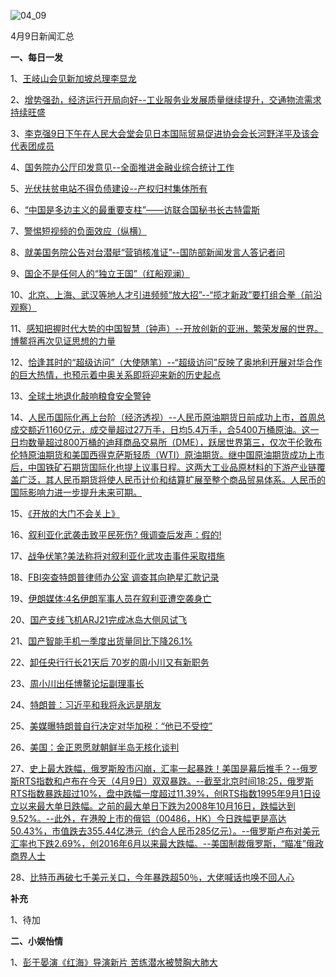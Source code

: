 ![04_09](F:\学习资料\局势分析\每日新闻汇总\2018\04_09.jpg)

4月9日新闻汇总

**一、每日一发**

1、[王岐山会见新加坡总理李显龙](http://paper.people.com.cn/rmrb/html/2018-04/10/nw.D110000renmrb_20180410_6-01.htm)

2、[增势强劲，经济运行开局向好--工业服务业发展质量继续提升，交通物流需求持续旺盛](http://paper.people.com.cn/rmrb/html/2018-04/10/nw.D110000renmrb_20180410_7-01.htm)

3、[李克强9日下午在人民大会堂会见日本国际贸易促进协会会长河野洋平及该会代表团成员](http://paper.people.com.cn/rmrb/html/2018-04/10/nw.D110000renmrb_20180410_1-02.htm)

4、[国务院办公厅印发意见--全面推进金融业综合统计工作](http://paper.people.com.cn/rmrb/html/2018-04/10/nw.D110000renmrb_20180410_3-02.htm)

5、[光伏扶贫电站不得负债建设--产权归村集体所有](http://paper.people.com.cn/rmrb/html/2018-04/10/nw.D110000renmrb_20180410_7-02.htm)

6、[“中国是多边主义的最重要支柱”——访联合国秘书长古特雷斯](http://paper.people.com.cn/rmrb/html/2018-04/10/nw.D110000renmrb_20180410_2-03.htm)

7、[警惕短视频的负面效应（纵横）](http://paper.people.com.cn/rmrb/html/2018-04/10/nw.D110000renmrb_20180410_5-09.htm)

8、[就美国务院公告对台潜艇“营销核准证”--国防部新闻发言人答记者问](http://paper.people.com.cn/rmrb/html/2018-04/10/nw.D110000renmrb_20180410_2-11.htm)

9、[国企不是任何人的“独立王国”（红船观澜）](http://paper.people.com.cn/rmrb/html/2018-04/10/nw.D110000renmrb_20180410_2-17.htm)

10、[北京、上海、武汉等地人才引进频频“放大招”--“揽才新政”要打组合拳（前沿观察）](http://paper.people.com.cn/rmrb/html/2018-04/10/nw.D110000renmrb_20180410_1-17.htm)

11、[感知把握时代大势的中国智慧（钟声）--开放创新的亚洲，繁荣发展的世界。博鳌将再次见证思想的力量](http://paper.people.com.cn/rmrb/html/2018-04/10/nw.D110000renmrb_20180410_2-21.htm)

12、[恰逢其时的“超级访问”（大使随笔）--“超级访问”反映了奥地利开展对华合作的巨大热情，也预示着中奥关系即将迎来新的历史起点](http://paper.people.com.cn/rmrb/html/2018-04/10/nw.D110000renmrb_20180410_5-21.htm)

13、[全球土地退化敲响粮食安全警钟](http://paper.people.com.cn/rmrb/html/2018-04/10/nw.D110000renmrb_20180410_4-22.htm)

14、[人民币国际化再上台阶（经济透视）--人民币原油期货日前成功上市，首周总成交额近1160亿元，成交量超过27万手，日均5.4万手，合5400万桶原油。这一日均数量超过800万桶的迪拜商品交易所（DME），跃居世界第三，仅次于伦敦布伦特原油期货和美国西得克萨斯轻质（WTI）原油期货。继中国原油期货成功上市后，中国铁矿石期货国际化也提上议事日程。这两大工业品原材料的下游产业链覆盖广泛，其人民币期货将使人民币计价和结算扩展至整个商品贸易体系。人民币的国际影响力进一步提升未来可期。](http://paper.people.com.cn/rmrb/html/2018-04/10/nw.D110000renmrb_20180410_1-22.htm)

15、[《开放的大门不会关上》](http://news.163.com/18/0409/08/DEUGGVF7000189FH.html)

16、[叙利亚化武袭击致平民死伤? 俄调查后发声：假的!](http://news.163.com/18/0410/04/DF0KMGGV0001875O.html)

17、[战争伏笔?美法称将对叙利亚化武攻击事件采取措施](http://news.163.com/18/0410/06/DF0SDDST0001899N.html)

18、[FBI突查特朗普律师办公室 调查其向艳星汇款记录](http://news.163.com/18/0410/04/DF0NCORN0001875O.html)

19、[伊朗媒体:4名伊朗军事人员在叙利亚遭空袭身亡](http://news.163.com/18/0410/04/DF0NC8RC00018AOQ.html)

20、[国产支线飞机ARJ21完成冰岛大侧风试飞](http://news.163.com/photoview/00AN0001/2292538.html#p=DEUV8LH200AN0001NOS)

21、[国产智能手机一季度出货量同比下降26.1%](http://news.163.com/18/0410/02/DF0DMO2F000187VI.html)

22、[卸任央行行长21天后 70岁的周小川又有新职务](http://news.163.com/18/0409/20/DEVP70K30001875N.html)

23、[周小川出任博鳌论坛副理事长](http://www.zaobao.com/realtime/china/story20180409-849404)

24、[特朗普：习近平和我将永远是朋友](http://www.zaobao.com/special/report/politic/sino-us/story20180409-849358)

25、[美媒曝特朗普自行决定对华加税：“他已不受控”](http://www.zaobao.com/realtime/china/story20180409-849448)

26、[美国：金正恩愿就朝鲜半岛无核化谈判](http://www.zaobao.com/news/world/story20180410-849529)

27、[史上最大跌幅，俄罗斯股市闪崩，汇率一起暴跌！美国是幕后推手？--俄罗斯RTS指数和卢布在今天（4月9日）双双暴跌。--截至北京时间18:25，俄罗斯RTS指数暴跌超过10%，盘中跌幅一度超过11.39%，创RTS指数1995年9月1日设立以来最大单日跌幅。之前的最大单日下跌为2008年10月16日，跌幅达到9.52%。--此外，在港股上市的俄铝（00486，HK）今日跌幅更是高达50.43%，市值跌去355.44亿港元（约合人民币285亿元）。--俄罗斯卢布对美元汇率也下跌2.69%，创2016年6月以来最大跌幅。--美国制裁俄罗斯，“瞄准”俄政商界人士](http://www.nbd.com.cn/articles/2018-04-09/1206567.html)

28、[比特币再破七千美元关口，今年暴跌超50％，大佬喊话也唤不回人心](http://finance.ifeng.com/a/20180408/16061846_0.shtml)



**补充**

1、待加



**二、小娱怡情**

1、[彭于晏演《红海》导演新片 苦练潜水被赞胸大肺大](http://movie.67.com/hyzx/2018/04/09/913995.html)
